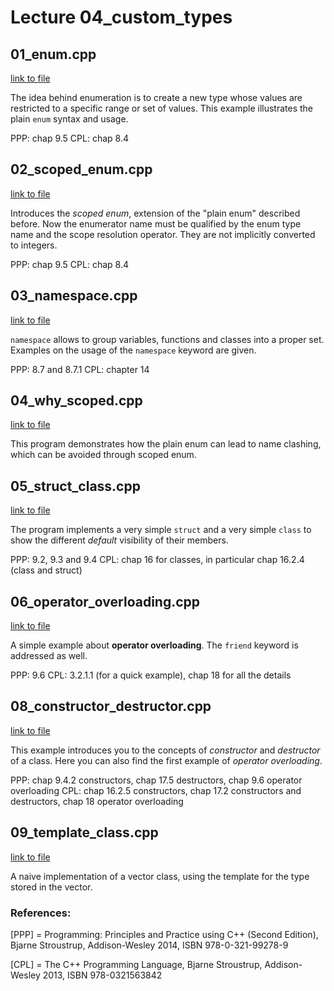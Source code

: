 # Lecture 04_custom_types


## 01_enum.cpp

[link to file](./01_enum.cpp)

The idea behind enumeration is to create a new type whose values are restricted to a specific range or set of values. This example illustrates the plain `enum` syntax and usage.

PPP: chap 9.5
CPL: chap 8.4



## 02_scoped_enum.cpp

[link to file](./02_scoped_enum.cpp)

Introduces the *scoped enum*, extension of the "plain enum" described before. Now the enumerator name must be qualified by the enum type name and the scope resolution operator. They are not implicitly converted to integers.

PPP: chap 9.5
CPL: chap 8.4



## 03_namespace.cpp

[link to file](./04_namespace.cpp)

`namespace` allows to group variables, functions and classes into a proper set. Examples on the usage of the `namespace` keyword are given.

PPP: 8.7 and 8.7.1
CPL: chapter 14



## 04_why_scoped.cpp

[link to file](./03_why_scoped.cpp)

This program demonstrates how the plain enum can lead to name clashing, which can be avoided through scoped enum.




## 05_struct_class.cpp

[link to file](./05_struct_class.cpp)

The program implements a very simple `struct` and a very simple `class` to show the different *default* visibility of their members.


PPP: 9.2, 9.3 and 9.4
CPL: chap 16 for classes, in particular chap 16.2.4 (class and struct)


## 06_operator_overloading.cpp

[link to file](./06_operator_overloading.cpp)

A simple example about **operator overloading**. The `friend` keyword is addressed as well.

PPP: 9.6
CPL: 3.2.1.1 (for a quick example), chap 18 for all the details


## 08_constructor_destructor.cpp

[link to file](./08_constructor_destructor.cpp)

This example introduces you to the concepts of *constructor* and *destructor* of a class. Here you can also find the first example of *operator overloading*.

PPP: chap 9.4.2 constructors, chap 17.5 destructors, chap 9.6 operator overloading
CPL: chap 16.2.5 constructors, chap 17.2 constructors and destructors, chap 18 operator overloading



## 09_template_class.cpp

[link to file](./09_template_class.cpp)

A naive implementation of a vector class, using the template for the type stored in the vector.




### References:

[PPP] = Programming: Principles and Practice using C++ (Second Edition), Bjarne Stroustrup, Addison-Wesley 2014, ISBN 978-0-321-99278-9

[CPL] = The C++ Programming Language, Bjarne Stroustrup, Addison-Wesley 2013, ISBN 978-0321563842
